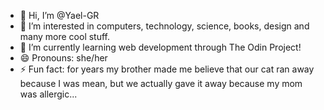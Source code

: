 - 👋 Hi, I’m @Yael-GR
- 👀 I’m interested in computers, technology, science, books, design and many more cool stuff.
- 🌱 I’m currently learning web development through The Odin Project!
- 😄 Pronouns: she/her
- ⚡ Fun fact: for years my brother made me believe that our cat ran away because I was mean, but we actually gave it away because my mom was allergic...

<!---
Yael-GR/Yael-GR is a ✨ special ✨ repository because its `README.md` (this file) appears on your GitHub profile.
You can click the Preview link to take a look at your changes.
--->
